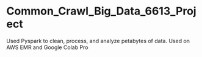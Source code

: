 # Common_Crawl_Big_Data_6613_Project

Used Pyspark to clean, process, and analyze petabytes of data. Used on AWS EMR and Google Colab Pro
